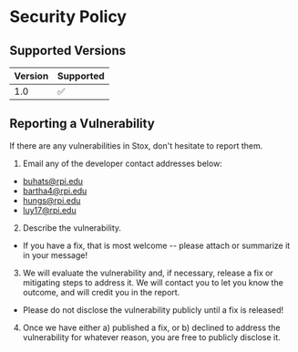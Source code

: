 # Security Policy

## Supported Versions

| Version | Supported          |
| ------- | ------------------ |
| 1.0     | :white_check_mark: |

## Reporting a Vulnerability

If there are any vulnerabilities in Stox, don't hesitate to report them.

1. Email any of the developer contact addresses below:
- buhats@rpi.edu
- bartha4@rpi.edu
- hungs@rpi.edu
- luy17@rpi.edu

2. Describe the vulnerability.
- If you have a fix, that is most welcome -- please attach or summarize it in your message!

3. We will evaluate the vulnerability and, if necessary, release a fix or mitigating steps to address it. We will contact you to let you know the outcome, and will credit you in the report.
- Please do not disclose the vulnerability publicly until a fix is released!

4. Once we have either a) published a fix, or b) declined to address the vulnerability for whatever reason, you are free to publicly disclose it.
